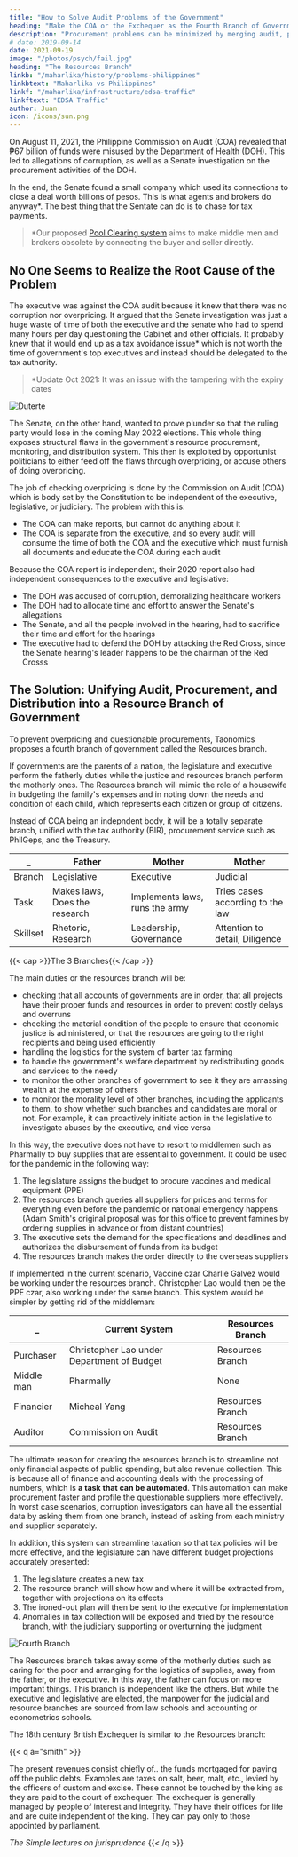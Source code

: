 ```yaml
---
title: "How to Solve Audit Problems of the Government"
heading: "Make the COA or the Exchequer as the Fourth Branch of Government"
description: "Procurement problems can be minimized by merging audit, procurement, and distribution into a totally separate branch of Government equivalent to the executive, legislative, and judiciary"
# date: 2019-09-14
date: 2021-09-19
image: "/photos/psych/fail.jpg"
heading: "The Resources Branch"
linkb: "/maharlika/history/problems-philippines"
linkbtext: "Maharlika vs Philippines"
linkf: "/maharlika/infrastructure/edsa-traffic"
linkftext: "EDSA Traffic"
author: Juan
icon: /icons/sun.png
---
```



On August 11, 2021, the Philippine Commission on Audit (COA) revealed that ₱67 billion of funds were misused by the Department of Health (DOH). This led to allegations of corruption, as well as a Senate investigation on the procurement activities of the DOH. 

In the end, the Senate found a small company which used its connections to close a deal worth billions of pesos. This is what agents and brokers do anyway*. The best thing that the Sentate can do is to chase for tax payments. 

> *Our proposed [Pool Clearing system](/research/schumacher/pool-clearing) aims to make middle men and brokers obsolete by connecting the buyer and seller directly. 



## No One Seems to Realize the Root Cause of the Problem

The executive was against the COA audit because it knew that there was no corruption nor overpricing. It argued that the Senate investigation was just a huge waste of time of both the executive and the senate who had to spend many hours per day questioning the Cabinet and other officials. It probably knew that it would end up as a tax avoidance issue* which is not worth the time of government's top executives and instead should be delegated to the tax authority. 

> *Update Oct 2021: It was an issue with the tampering with the expiry dates 

![Duterte](https://sorasystem.sirv.com/avatars/duterte.jpg)


The Senate, on the other hand, wanted to prove plunder so that the ruling party would lose in the coming May 2022 elections. This whole thing exposes structural flaws in the government's resource procurement, monitoring, and distribution system. This then is exploited by opportunist politicians to either feed off the flaws through overpricing, or accuse others of doing overpricing. <!-- that are doing the procurement.  -->

The job of checking overpricing is done by the Commission on Audit (COA) which is body set by the Constitution to be independent of the executive, legislative, or judiciary. The problem with this is:

- The COA can make reports, but cannot do anything about it
- The COA is separate from the executive, and so every audit will consume the time of both the COA and the executive which must furnish all documents and educate the COA during each audit

Because the COA report is independent, their 2020 report also had independent consequences to the executive and legislative:

- The DOH was accused of corruption, demoralizing healthcare workers
- The DOH had to allocate time and effort to answer the Senate's allegations
- The Senate, and all the people involved in the hearing, had to sacrifice their time and effort for the hearings 
- The executive had to defend the DOH by attacking the Red Cross, since the Senate hearing's leader happens to be the chairman of the Red Crosss


## The Solution: Unifying Audit, Procurement, and Distribution into a Resource Branch of Government

To prevent overpricing and questionable procurements, Taonomics proposes a fourth branch of government called the Resources branch. 

If governments are the parents of a nation, the legislature and executive perform the fatherly duties while the justice and resources branch perform the motherly ones. The Resources branch will mimic the role of a housewife in budgeting the family's expenses and in noting down the needs and condition of each child, which represents each citizen or group of citizens.

Instead of COA being an indepndent body, it will be a totally separate branch, unified with the tax authority (BIR), procurement service such as PhilGeps, and the Treasury. 

_ | Father | Mother |  Mother
--- | --- | --- | ---
Branch | Legislative | Executive | Judicial | Resources
Task | Makes laws, Does the research | Implements laws, runs the army | Tries cases according to the law | Sources and coordinates resources
Skillset | Rhetoric, Research | Leadership, Governance | Attention to detail, Diligence | Morals, Experience

{{< cap >}}The 3 Branches{{< /cap >}}


The main duties or the resources branch will be: 
- checking that all accounts of governments are in order, that all projects have their proper funds and resources in order to prevent costly delays and overruns
- checking the material condition of the people to ensure that economic justice is administered, or that the resources are going to the right recipients and being used efficiently
- handling the  logistics for the system of barter tax farming
- to handle the government's  welfare department by redistributing goods and services to the needy
- to monitor the other branches of government to see it they are amassing wealth at the expense of others
- to monitor the morality level of other branches, including the applicants to them, to show whether such branches and candidates are moral or not. For example, it can proactively initiate action in the legislative to investigate abuses by the executive, and vice versa

In this way, the executive does not have to resort to middlemen such as Pharmally to buy supplies that are essential to government. It could be used for the pandemic in the following way:

1. The legislature assigns the budget to procure vaccines and medical equipment (PPE)
2. The resources branch queries all suppliers for prices and terms for everything even before the pandemic or national emergency happens (Adam Smith's original proposal was for this office to prevent famines by ordering supplies in advance or from distant countries) 
3. The executive sets the demand for the specifications and deadlines and authorizes the disbursement of funds from its budget
4. The resources branch makes the order directly to the overseas suppliers

If implemented in the current scenario, Vaccine czar Charlie Galvez would be working under the resources branch. Christopher Lao would then be the PPE czar, also working under the same branch. This system would be simpler by getting rid of the middleman:


_ | Current System | Resources Branch
--- | --- | --- 
Purchaser | Christopher Lao under Department of Budget | Resources Branch
Middle man | Pharmally | None
Financier | Micheal Yang | Resources Branch
Auditor | Commission on Audit | Resources Branch


The ultimate reason for creating the resources branch is to streamline not only financial aspects of public spending, but also revenue collection. This is because all of finance and accounting deals with the processing of numbers, which is **a task that can be automated**. This automation can make procurement faster and profile the questionable suppliers more effectively. In worst case scenarios, corruption investigators can have all the essential data by asking them from one branch, instead of asking from each ministry and supplier separately. 

In addition, this system can streamline taxation so that tax policies will be more effective, and the legislature can have different budget projections accurately presented:
<!-- will show how and where it will be extracted from, together with projections on its effects -->

1. The legislature creates a new tax
2. The resource branch will show how and where it will be extracted from, together with projections on its effects
3. The ironed-out plan will then be sent to the executive for implementation
3. Anomalies in tax collection will be exposed and tried by the resource branch, with the judiciary supporting or overturning the judgment

<!-- 
At the moment, such responsibilities are done by the Audit and Budget department or Treasuries of governments. These are usually as a separate statutory body or constitutional commission, which merely acts as an appendage instead of being an equal to the three branches.

- The expertise of the executive branch is physical action. 
- The expertise of the legislative branch is debate and legal experience. 
- The expertise of the justice branch is jurisprudence. 
- The expertise of the resource branch is the inspection and aggregation of real data and its real-world presence. 

The legislative makes a law and allocates the budget. The resource branch does the sourcing and prepares the allocation. The executive uses those resources to implement the law. The resource branch then audits the executive and sends the cases to the judiciary. 
 -->
<!-- | Executive <br>  <br> Interfaces with the people directly | Judicial <br>  <br> Has the actual morals that glues the people together| -->


![Fourth Branch](https://sorasystem.sirv.com/graphics/fourth.jpg)


The Resources branch takes away some of the motherly duties such as caring for the poor and arranging for the logistics of supplies, away from the father, or the executive. In this way, the father can focus on more important things. This branch is independent like the others. But while the executive and legislative are elected, the manpower for the judicial and resource branches are sourced from law schools and accounting or econometrics schools.

<!-- 
This will ensure that every budget is realistic and every project or service can be implemented within the planned period. In the current system, many projects are delayed or not implemented because the budget is only good on paper.

<br>
<br>

### How It Could Have Been Implemented -->

The 18th century British Exchequer is similar to the Resources branch: 

{{< q a="smith" >}}
<p>The present revenues consist chiefly of.. the funds mortgaged for paying off the public debts. Examples are taxes on salt, beer, malt, etc., levied by the officers of custom and excise. These cannot be touched by the king as they are paid to the court of exchequer. The exchequer is generally managed by people of interest and integrity. They have their offices for life and are quite independent of the king. They can pay only to those appointed by parliament.</p>
<cite>The Simple lectures on jurisprudence</cite>
{{< /q >}}

